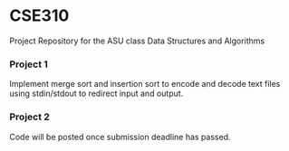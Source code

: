# CSE310

Project Repository for the ASU class Data Structures and Algorithms

### Project 1

Implement merge sort and insertion sort to encode and decode text files using stdin/stdout to redirect input and output.

### Project 2

Code will be posted once submission deadline has passed.
